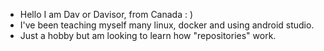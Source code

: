 - Hello I am Dav or Davisor, from Canada : )
- I've been teaching myself many linux, docker and using android studio.
- Just a hobby but am looking to learn how "repositories" work.
 


<!---
davisor/davisor is a ✨ special ✨ repository because its `README.md` (this file) appears on your GitHub profile.
You can click the Preview link to take a look at your changes.
--->
